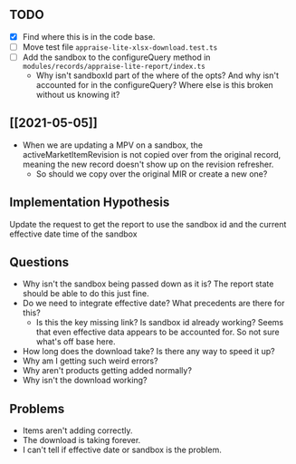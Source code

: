 ## TODO 
- [x] Find where this is in the code base. 
- [ ] Move test file `appraise-lite-xlsx-download.test.ts`
- [ ] Add the sandbox to the configureQuery method in `modules/records/appraise-lite-report/index.ts`
	- Why isn't sandboxId part of the where of the opts? And why isn't accounted for in the configureQuery? Where else is this broken without us knowing it?


## [[2021-05-05]]
- When we are updating a MPV on a sandbox, the activeMarketItemRevision is not copied over from the original record, meaning the new record doesn't show up on the revision refresher.
	- So should we copy over the original MIR or create a new one? 

## Implementation Hypothesis
Update the request to get the report to use the sandbox id and the current effective date time of the sandbox

## Questions
- Why isn't the sandbox being passed down as it is? The report state should be able to do this just fine. 
- Do we need to integrate effective date? What precedents are there for this? 
	- Is this the key missing link? Is sandbox id already working? Seems that even effective data appears to be accounted for. So not sure what's off base here. 
- How long does the download take? Is there any way to speed it up? 
- Why am I getting such weird errors? 
- Why aren't products getting added normally? 
- Why isn't the download working?


## Problems
- Items aren't adding correctly.
- The download is taking forever. 
- I can't tell if effective date or sandbox is the problem. 